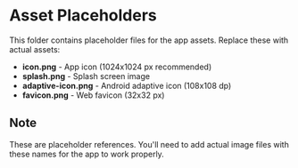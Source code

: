 # Asset Placeholders

This folder contains placeholder files for the app assets. Replace these with actual assets:

- **icon.png** - App icon (1024x1024 px recommended)
- **splash.png** - Splash screen image
- **adaptive-icon.png** - Android adaptive icon (108x108 dp)
- **favicon.png** - Web favicon (32x32 px)

## Note
These are placeholder references. You'll need to add actual image files with these names for the app to work properly.
